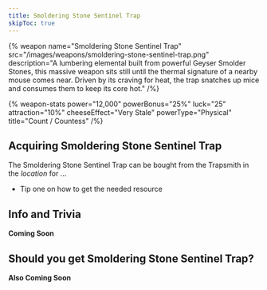 ```yaml
---
title: Smoldering Stone Sentinel Trap
skipToc: true
---
```


{% weapon
 name="Smoldering Stone Sentinel Trap"
 src="/images/weapons/smoldering-stone-sentinel-trap.png"
 description="A lumbering elemental built from powerful Geyser Smolder Stones, this massive weapon sits still until the thermal signature of a nearby mouse comes near. Driven by its craving for heat, the trap snatches up mice and consumes them to keep its core hot."
/%}

{% weapon-stats
 power="12,000"
 powerBonus="25%"
 luck="25"
 attraction="10%"
 cheeseEffect="Very Stale"
 powerType="Physical"
 title="Count / Countess"
/%}

## Acquiring Smoldering Stone Sentinel Trap

The Smoldering Stone Sentinel Trap can be bought from the Trapsmith in the *location* for ...

- Tip one on how to get the needed resource

## Info and Trivia

**Coming Soon**

## Should you get Smoldering Stone Sentinel Trap?

**Also Coming Soon**
